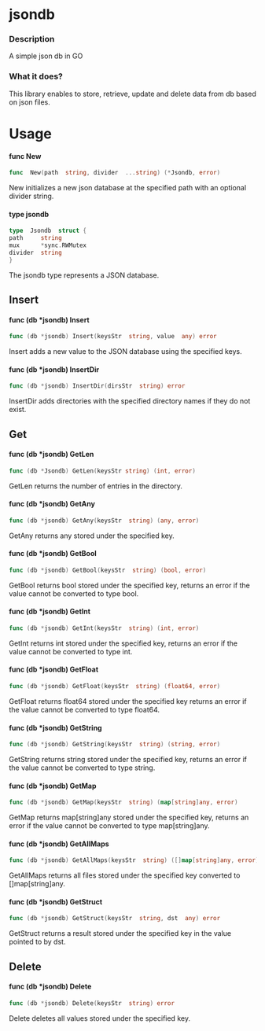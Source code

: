 # jsondb

### Description

A simple json db in GO

### What it does?

This library enables to store, retrieve, update and delete data from db based on json files.

# Usage

#### func New

```go
func  New(path  string, divider  ...string) (*Jsondb, error)
```

New initializes a new json database at the specified path with an optional divider string.

#### type jsondb

```go
type  Jsondb  struct {
path     string
mux      *sync.RWMutex
divider  string
}
```

The jsondb type represents a JSON database.

## Insert

#### func (db \*jsondb) Insert

```go
func (db *jsondb) Insert(keysStr  string, value  any) error
```

Insert adds a new value to the JSON database using the specified keys.

#### func (db \*jsondb) InsertDir

```go
func (db *jsondb) InsertDir(dirsStr  string) error
```

InsertDir adds directories with the specified directory names if they do not exist.

## Get

#### func (db \*jsondb) GetLen

```go
func (db *Jsondb) GetLen(keysStr string) (int, error)
```
GetLen returns the number of entries in the directory.

#### func (db \*jsondb) GetAny

```go
func (db *jsondb) GetAny(keysStr  string) (any, error)
```

GetAny returns any stored under the specified key.

#### func (db \*jsondb) GetBool

```go
func (db *jsondb) GetBool(keysStr  string) (bool, error)
```

GetBool returns bool stored under the specified key, returns an error if the value cannot be converted to type bool.

#### func (db \*jsondb) GetInt

```go
func (db *jsondb) GetInt(keysStr  string) (int, error)
```

GetInt returns int stored under the specified key, returns an error if the value cannot be converted to type int.

#### func (db \*jsondb) GetFloat

```go
func (db *jsondb) GetFloat(keysStr  string) (float64, error)
```

GetFloat returns float64 stored under the specified key returns an error if the value cannot be converted to type float64.

#### func (db \*jsondb) GetString

```go
func (db *jsondb) GetString(keysStr  string) (string, error)
```

GetString returns string stored under the specified key, returns an error if the value cannot be converted to type string.

#### func (db \*jsondb) GetMap

```go
func (db *jsondb) GetMap(keysStr  string) (map[string]any, error)
```

GetMap returns map[string]any stored under the specified key, returns an error if the value cannot be converted to type map[string]any.

#### func (db \*jsondb) GetAllMaps

```go
func (db *jsondb) GetAllMaps(keysStr  string) ([]map[string]any, error)
```

GetAllMaps returns all files stored under the specified key converted to []map[string]any.

#### func (db \*jsondb) GetStruct

```go
func (db *jsondb) GetStruct(keysStr  string, dst  any) error
```

GetStruct returns a result stored under the specified key in the value pointed to by dst.

## Delete

#### func (db \*jsondb) Delete

```go
func (db *jsondb) Delete(keysStr  string) error
```

Delete deletes all values stored under the specified key.
